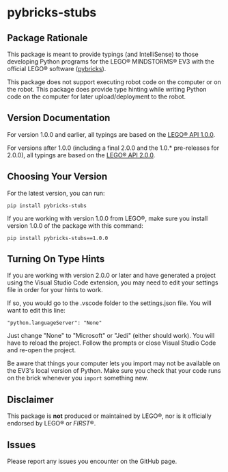 # pybricks-stubs

## Package Rationale

This package is meant to provide typings (and IntelliSense) to those developing Python programs for the LEGO&reg; MINDSTORMS&reg; EV3 with the official LEGO&reg; software ([pybricks](https://education.lego.com/en-us/support/mindstorms-ev3/python-for-ev3)).

This package does not support executing robot code on the computer or on the robot. This package does provide type hinting while writing Python code on the computer for later upload/deployment to the robot.

## Version Documentation

For version 1.0.0 and earlier, all typings are based on the [LEGO&reg; API 1.0.0](https://le-www-live-s.legocdn.com/sc/media/files/ev3-micropython/ev3micropythonv100-71d3f28c59a1e766e92a59ff8500818e.pdf).

For versions after 1.0.0 (including a final 2.0.0 and the 1.0.* pre-releases for 2.0.0), all typings are based on the [LEGO&reg; API 2.0.0](https://pybricks.github.io/ev3-micropython/).

## Choosing Your Version

For the latest version, you can run:

`pip install pybricks-stubs`

If you are working with version 1.0.0 from LEGO&reg;, make sure you install version 1.0.0 of the package with this command:

`pip install pybricks-stubs==1.0.0`

## Turning On Type Hints

If you are working with version 2.0.0 or later and have generated a project using the Visual Studio Code extension, you may need to edit your settings file in order for your hints to work.

If so, you would go to the .vscode folder to the settings.json file. You will want to edit this line:

    "python.languageServer": "None"

Just change "None" to "Microsoft" or "Jedi" (either should work). You will have to reload the project. Follow the prompts or close Visual Studio Code and re-open the project.

Be aware that things your computer lets you import may not be available on the EV3's local version of Python. Make sure you check that your code runs on the brick whenever you `import` something new.

## Disclaimer

This package is **not** produced or maintained by LEGO&reg;, nor is it officially endorsed by LEGO&reg; or *FIRST*&reg;.

## Issues

Please report any issues you encounter on the GitHub page.
